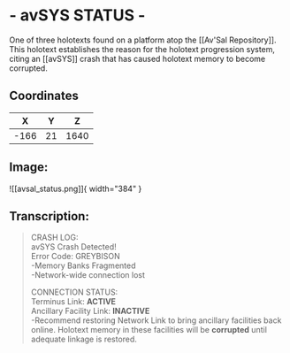 # - avSYS STATUS -

One of three holotexts found on a platform atop the [[Av'Sal Repository]]. This holotext establishes the reason for the holotext progression system, citing an [[avSYS]] crash that has caused holotext memory to become corrupted.

## Coordinates
| **X** | **Y** | **Z** |
| :---: | :---: | :---: |
| -166 |  21  | 1640 |

## Image:

![[avsal_status.png]]{ width="384" }

## Transcription:
> CRASH LOG: <br>
> avSYS Crash Detected! <br>
> Error Code: GREYBISON <br>
> -Memory Banks Fragmented <br>
> -Network-wide connection lost
>
> CONNECTION STATUS: <br>
> Terminus Link: **ACTIVE** <br>
> Ancillary Facility Link: **INACTIVE** <br>
> -Recommend restoring Network Link to bring ancillary facilities back online. Holotext memory in these facilities will be **corrupted** until adequate linkage is restored.
